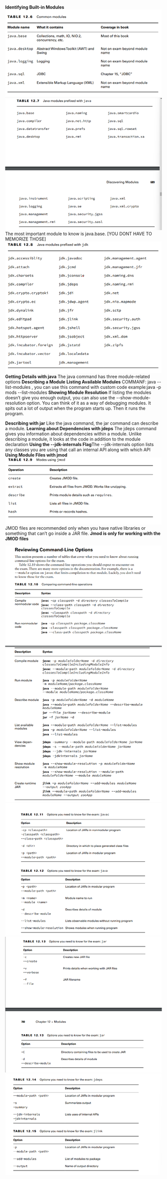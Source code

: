 **Identifying Built-in Modules**![img_5.png](img_5.png) ![img_6.png](img_6.png)
The most important module to know is java.base.
[YOU DONT HAVE TO MEMORIZE THOSE]![img_7.png](img_7.png)
**Getting Details with java**
The java command has three module-related options
    **Describing a Module**
    **Listing Available Modules**
COMMANF: java --list-modules
, you can use this command with custom code example:java -p mods --list-modules
    **Showing Module Resolution**
If listing the modules doesn’t give you enough output, you can also use the
--show-module-resolution option. You can think of it as a way of debugging modules. It spits
out a lot of output when the program starts up. Then it runs the program.

**Describing with jar**
Like the java command, the jar command can describe a module. 
**Learning about Dependencies with jdeps**
The jdeps command gives you information about dependencies within a module. Unlike
describing a module, it looks at the code in addition to the module declaration
**Using the --jdk-internals Flag**The --jdk-internals option lists any classes you are using that call an internal API
along with which API
**Using Module Files with jmod**![img_8.png](img_8.png)
JMOD files are recommended only when you have native libraries or something that can’t go inside
a JAR file. **Jmod is only for working with the JMOD files**

![img_9.png](img_9.png)![img_10.png](img_10.png)![img_11.png](img_11.png) ![img_12.png](img_12.png)
![img_13.png](img_13.png)